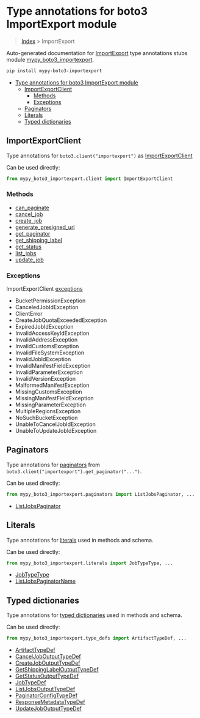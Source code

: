 # Type annotations for boto3 ImportExport module

> [Index](..) > ImportExport

Auto-generated documentation for
[ImportExport](https://boto3.amazonaws.com/v1/documentation/api/latest/reference/services/importexport.html#ImportExport)
type annotations stubs module
[mypy_boto3_importexport](https://pypi.org/project/mypy-boto3-importexport/).

```bash
pip install mypy-boto3-importexport
```

- [Type annotations for boto3 ImportExport module](#type-annotations-for-boto3-importexport-module)
  - [ImportExportClient](#importexportclient)
    - [Methods](#methods)
    - [Exceptions](#exceptions)
  - [Paginators](#paginators)
  - [Literals](#literals)
  - [Typed dictionaries](#typed-dictionaries)

## ImportExportClient

Type annotations for `boto3.client("importexport")` as
[ImportExportClient](./client.md)

Can be used directly:

```python
from mypy_boto3_importexport.client import ImportExportClient
```

### Methods

- [can_paginate](./client.md#can_paginate)
- [cancel_job](./client.md#cancel_job)
- [create_job](./client.md#create_job)
- [generate_presigned_url](./client.md#generate_presigned_url)
- [get_paginator](./client.md#get_paginator)
- [get_shipping_label](./client.md#get_shipping_label)
- [get_status](./client.md#get_status)
- [list_jobs](./client.md#list_jobs)
- [update_job](./client.md#update_job)

### Exceptions

ImportExportClient [exceptions](./client.md#exceptions)

- BucketPermissionException
- CanceledJobIdException
- ClientError
- CreateJobQuotaExceededException
- ExpiredJobIdException
- InvalidAccessKeyIdException
- InvalidAddressException
- InvalidCustomsException
- InvalidFileSystemException
- InvalidJobIdException
- InvalidManifestFieldException
- InvalidParameterException
- InvalidVersionException
- MalformedManifestException
- MissingCustomsException
- MissingManifestFieldException
- MissingParameterException
- MultipleRegionsException
- NoSuchBucketException
- UnableToCancelJobIdException
- UnableToUpdateJobIdException

## Paginators

Type annotations for [paginators](./paginators.md) from
`boto3.client("importexport").get_paginator("...")`.

Can be used directly:

```python
from mypy_boto3_importexport.paginators import ListJobsPaginator, ...
```

- [ListJobsPaginator](./paginators.md#listjobspaginator)

## Literals

Type annotations for [literals](./literals.md) used in methods and schema.

Can be used directly:

```python
from mypy_boto3_importexport.literals import JobTypeType, ...
```

- [JobTypeType](./literals.md#jobtypetype)
- [ListJobsPaginatorName](./literals.md#listjobspaginatorname)

## Typed dictionaries

Type annotations for [typed dictionaries](./type_defs.md) used in methods and
schema.

Can be used directly:

```python
from mypy_boto3_importexport.type_defs import ArtifactTypeDef, ...
```

- [ArtifactTypeDef](./type_defs.md#artifacttypedef)
- [CancelJobOutputTypeDef](./type_defs.md#canceljoboutputtypedef)
- [CreateJobOutputTypeDef](./type_defs.md#createjoboutputtypedef)
- [GetShippingLabelOutputTypeDef](./type_defs.md#getshippinglabeloutputtypedef)
- [GetStatusOutputTypeDef](./type_defs.md#getstatusoutputtypedef)
- [JobTypeDef](./type_defs.md#jobtypedef)
- [ListJobsOutputTypeDef](./type_defs.md#listjobsoutputtypedef)
- [PaginatorConfigTypeDef](./type_defs.md#paginatorconfigtypedef)
- [ResponseMetadataTypeDef](./type_defs.md#responsemetadatatypedef)
- [UpdateJobOutputTypeDef](./type_defs.md#updatejoboutputtypedef)
